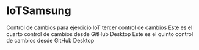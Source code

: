 # IoTSamsung
Control de cambios para ejercicio IoT
tercer control de cambios
Este es el cuarto control de cambios desde GitHub Desktop
Este es el quinto control de cambios desde GitHub Desktop
